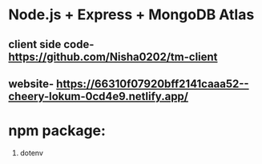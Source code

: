 # Node.js + Express + MongoDB Atlas

## client side code- https://github.com/Nisha0202/tm-client
## website- https://66310f07920bff2141caaa52--cheery-lokum-0cd4e9.netlify.app/

# npm package:
1. dotenv
